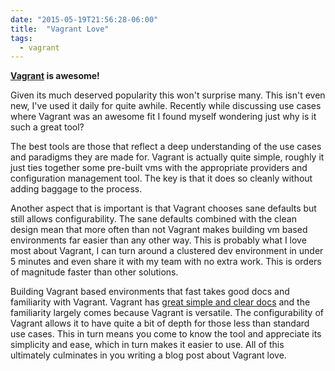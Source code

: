 ```yaml
---
date: "2015-05-19T21:56:28-06:00"
title:  "Vagrant Love"
tags:
  - vagrant
---
```


**[Vagrant](https://www.vagrantup.com/) is awesome!**

Given its much deserved popularity this won't surprise many. This isn't even new, I've used it daily for quite awhile.
Recently while discussing use cases where Vagrant was an awesome fit I found myself wondering just why is it such a great tool?

The best tools are those that reflect a deep understanding of the use cases and paradigms they are made for. Vagrant is actually
quite simple, roughly it just ties together some pre-built vms with the appropriate providers and configuration management tool. The key is that it does so
cleanly without adding baggage to the process.

Another aspect that is important is that Vagrant chooses sane defaults but still allows configurability. The sane defaults combined with the clean design mean
that more often than not Vagrant makes building vm based environments far easier than any other way. This is probably what I love most about Vagrant, I can turn
around a clustered dev environment in under 5 minutes and even share it with my team with no extra work. This is orders of magnitude faster than other solutions.

Building Vagrant based environments that fast takes good docs and familiarity with Vagrant. Vagrant has [great simple and clear docs](https://docs.vagrantup.com/v2/)
and the familiarity largely comes because Vagrant is versatile. The configurability of Vagrant allows it to have quite a bit of depth for those less than standard use cases.
This in turn means you come to know the tool and appreciate its simplicity and ease, which in turn makes it easier to use. All of this ultimately culminates in you
writing a blog post about Vagrant love. 
